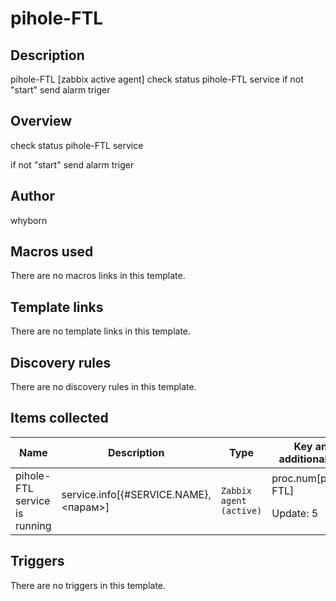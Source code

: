 # pihole-FTL

## Description

pihole-FTL [zabbix active agent] check status pihole-FTL service if not "start" send alarm triger

## Overview

check status pihole-FTL service


if not "start" send alarm triger

## Author

whyborn

## Macros used

There are no macros links in this template.

## Template links

There are no template links in this template.

## Discovery rules

There are no discovery rules in this template.

## Items collected

|Name|Description|Type|Key and additional info|
|----|-----------|----|----|
|pihole-FTL service is running|<p>service.info[{#SERVICE.NAME},<парам>]</p>|`Zabbix agent (active)`|proc.num[pihole-FTL]<p>Update: 5</p>|
## Triggers

There are no triggers in this template.

